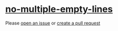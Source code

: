 [no-multiple-empty-lines](https://eslint.org/docs/rules/no-multiple-empty-lines)
================================================================================
Please [open an issue](https://github.com/professional-js/eslint-config/issues/new)
or [create a pull request](https://github.com/professional-js/eslint-config/edit/main/src/rules-configurations/eslint/no-multiple-empty-lines.md)
